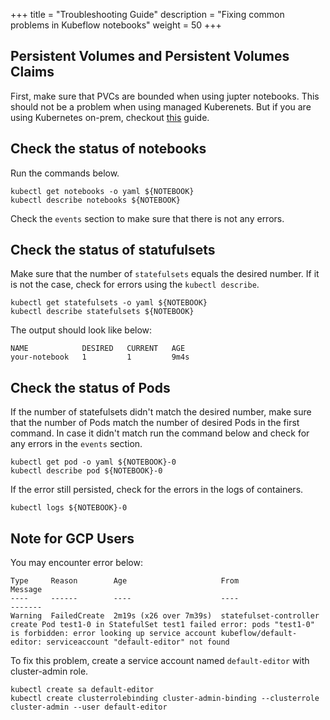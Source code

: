+++
title = "Troubleshooting Guide"
description = "Fixing common problems in Kubeflow notebooks"
weight = 50
+++

## Persistent Volumes and Persistent Volumes Claims

First, make sure that PVCs are bounded when using jupter notebooks. This should
not be a problem when using managed Kuberenets. But if you are using Kubernetes
on-prem, checkout [this](https://www.kubeflow.org/docs/use-cases/kubeflow-on-multinode-cluster/) guide.

## Check the status of notebooks


Run the commands below.

```
kubectl get notebooks -o yaml ${NOTEBOOK}
kubectl describe notebooks ${NOTEBOOK}
```

Check the `events` section to make sure that there is not any errors.

## Check the status of statufulsets

Make sure that the number of `statefulsets` equals the desired number. If it is
not the case, check for errors using the `kubectl describe`. 


```
kubectl get statefulsets -o yaml ${NOTEBOOK}
kubectl describe statefulsets ${NOTEBOOK}
```


The output should look like below:
```
NAME            DESIRED   CURRENT   AGE
your-notebook   1         1         9m4s
```
## Check the status of Pods

If the number of statefulsets didn't match the desired number, make sure that 
the number of Pods match the number of desired Pods in the first  command. 
In case it didn't match run the command below and check for any errors 
in the `events` section.

```
kubectl get pod -o yaml ${NOTEBOOK}-0
kubectl describe pod ${NOTEBOOK}-0
```

If the error still persisted, check for the errors in the logs of containers.

```
kubectl logs ${NOTEBOOK}-0
```

## Note for GCP Users

You may encounter error below:
```
Type     Reason        Age                     From                    Message
----     ------        ----                    ----                    -------
Warning  FailedCreate  2m19s (x26 over 7m39s)  statefulset-controller  create Pod test1-0 in StatefulSet test1 failed error: pods "test1-0" is forbidden: error looking up service account kubeflow/default-editor: serviceaccount "default-editor" not found
```

To fix this problem, create a service account named `default-editor` with cluster-admin role.

```
kubectl create sa default-editor
kubectl create clusterrolebinding cluster-admin-binding --clusterrole cluster-admin --user default-editor
```
